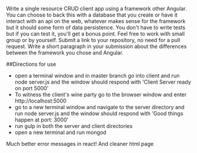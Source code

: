 

Write  a single resource CRUD client app using a framework other Angular. You can choose to back this with a database that you create or have it interact with an api on the web, whatever makes sense for the framework but it should some form of data persistence. You don't have to write tests but if you can test it, you'll get a bonus point. Feel free to work with small group or by yourself. Submit a link to your repository, no need for a pull request. Write a short paragraph in your submission about the differences between the framework you chose and Angular.

##Directions for use

* open a terminal window and in master branch go into client and run node server.js and the window should respond with 'Client Server ready on port 5000'
* To witness the client's wine party go to the browser window and enter http://localhost:5000
* go to a new terminal window and navigate to the server directory and run node server.js and the window should respond with 'Good things happen at port: 3000'
* run gulp in both the server and client directories
* open a new terminal and run mongod

Much better error messages in react! And cleaner html page
